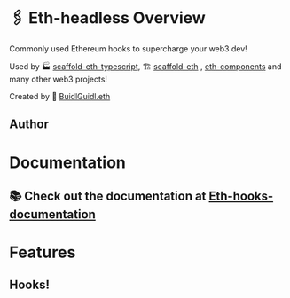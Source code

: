 # 🖇 Eth-headless Overview

Commonly used Ethereum hooks to supercharge your web3 dev!

Used by 🏭 [scaffold-eth-typescript](https://github.com/scaffold-eth/scaffold-eth-typescript), 🏗 [scaffold-eth](https://github.com/scaffold-eth/scaffold-eth)
, [eth-components](https://github.com/scaffold-eth/eth-components) and many other web3 projects!

Created by 🏰 [BuidlGuidl.eth](https://BuidlGuidl.com)

## Author



# Documentation
## 📚 Check out the documentation at [Eth-hooks-documentation](https://scaffold-eth.github.io/eth-hooks/)

# Features


## Hooks!
